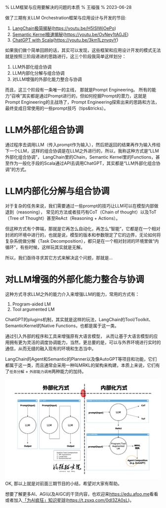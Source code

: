 % LLM框架与应用要解决的问题的本质
% 王福强
% 2023-06-28

做了三期有关LLM Orchestration框架与应用设计与开发的节目:

1. [LangChain极简揭秘](https://youtu.be/H5lSlWjOePo)(https://youtu.be/H5lSlWjOePo)
2. [Semantic Kernel极速揭秘](https://youtu.be/OvNey1tAGJE)(https://youtu.be/OvNey1tAGJE)
3. [ChatGPT with Scala](https://youtu.be/3km1LznvqvY)(https://youtu.be/3km1LznvqvY)


如果我们做个简单回顾的话，其实可以发现，这些框架和应用设计开发的模式无法就是按照三阶段递进的思路进行，这三个阶段我简单这样划分：

1. LLM外部化组合协调
2. LLM内部化分解与组合协调
3. 对LLM增强的外部化能力整合与协调

而且，这三个阶段有一条唯一的主线， 那就是Prompt Engineering。 所有的能力“召唤”其实都是通过Prompt进行的，但如何挖掘Prompt的潜力，这就是Prompt Engineering的主战场了，Prompt Engineering探索出来的思路和方法，最终变成日常使用的一些prompt技巧（tips&tricks）。

# LLM外部化组合协调

通过程序去调用LLM（传入prompt作为输入），然后把返回的结果再作为输入传给下一个LLM，这样的组合协调是在LLM之外进行的，所以，我称这种方式是“LLM外部化组合协调”， LangChain里的Chain，Semantic Kernel里的Functions，甚至作为一般化手段的Scala通过API去调用ChatGPT，其实都是“LLM外部化组合协调”的方式。

# LLM内部化分解与组合协调

对于复杂的任务来说，我们需要通过一些prompt的技巧让LLM可以在模型内部做退到（reasoning）， 常见的方法或者技巧有CoT（Chain of thought）以及ToT（Tree of Thought）甚至ReAct（Reasoning + Actions）。 

但这种方式有个弊端，那就是它再怎么自动化，再怎么“智能”，它都是在一个相对封闭的环境中进行的，也就是说，模型的版本和参数限定了它的边界，无论如何将复杂系统做分解（Task Decomposition），都只是在一个相对封闭的环境里做“内循环”，有些时候，这样玩其实就是无解。

所以，我们亟待寻求其它方式来解决这个问题，那就是...

# 对LLM增强的外部化能力整合与协调

这种方式寻求LLM之外的能力介入来增强LLM的能力，常用的方式有：

1. Program-aided LM
2. Tool argumented LM

ChatGPT的plugins机制，其实就是这样的玩法，LangChain的Tool/Toolkit、SemanticKernel的Native Functions，也都是属于这一类。 

通过引入外部的程序和工具来增强原有大语言模型， 从而让基于大语言模型的应用拥有更为灵活的调度协调能力，当然，更总要的是，可以与外界环境进行实时的通信，从而无缝的融入现有的环境和生态当中。

LangChain的Agent和Semantic的Planner以及像AutoGPT等项目和功能，它们都属于这一类，而且通常会采用一种叫MRKL的架构来构建，本质上来说，它们有了`任务分解` + `外部能力调用`两种能力的加持。

![](images/llm_orchestration_and_agent_decomposition.jpg)
OK, 那以上就是对前面三期节目的小结，希望对大家有帮助。 

想要了解更多AI、AGI以及AIGC的干货内容，也欢迎来<https://edu.afoo.me>看看或者加入[「为AI疯狂」知识星球](https://t.zsxq.com/0dI3ZA0sL)(https://t.zsxq.com/0dI3ZA0sL)。









